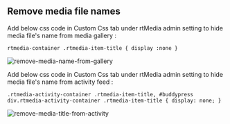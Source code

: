 ## Remove media file names

Add below css code in Custom Css tab under rtMedia admin setting to hide media file's name from media gallery :

`rtmedia-container .rtmedia-item-title { display :none }`

![remove-media-name-from-gallery](https://cloud.githubusercontent.com/assets/7771963/6594884/eaea5f30-c80a-11e4-9195-85464908b58d.png)


Add below css code in Custom Css tab under rtMedia admin setting to hide media file's name from activity feed :

```
.rtmedia-activity-container .rtmedia-item-title, #buddypress div.rtmedia-activity-container .rtmedia-item-title { display: none; }
```
![remove-media-title-from-activity](https://cloud.githubusercontent.com/assets/7771963/6594925/5e9806bc-c80b-11e4-9de0-88dfaa17c08d.png)
